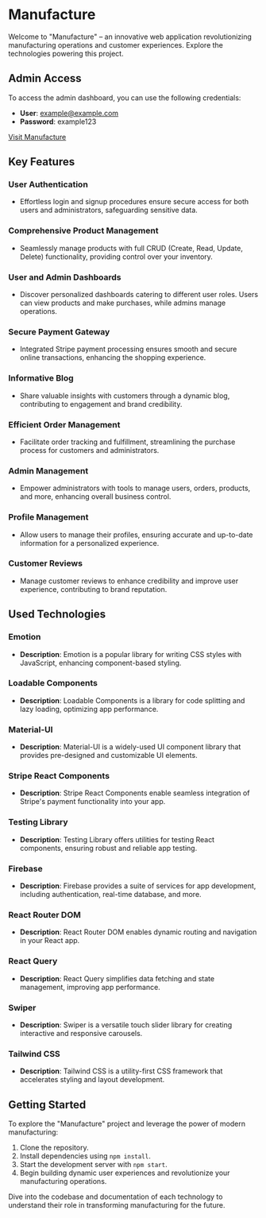 # Manufacture

Welcome to "Manufacture" – an innovative web application revolutionizing manufacturing operations and customer experiences. Explore the technologies powering this project.


## Admin Access

To access the admin dashboard, you can use the following credentials:

- **User**: example@example.com
- **Password**: example123

[Visit Manufacture](https://manufacture-development.web.app/)



## Key Features

### User Authentication

- Effortless login and signup procedures ensure secure access for both users and administrators, safeguarding sensitive data.

### Comprehensive Product Management

- Seamlessly manage products with full CRUD (Create, Read, Update, Delete) functionality, providing control over your inventory.

### User and Admin Dashboards

- Discover personalized dashboards catering to different user roles. Users can view products and make purchases, while admins manage operations.

### Secure Payment Gateway

- Integrated Stripe payment processing ensures smooth and secure online transactions, enhancing the shopping experience.

### Informative Blog

- Share valuable insights with customers through a dynamic blog, contributing to engagement and brand credibility.

### Efficient Order Management

- Facilitate order tracking and fulfillment, streamlining the purchase process for customers and administrators.

### Admin Management

- Empower administrators with tools to manage users, orders, products, and more, enhancing overall business control.

### Profile Management

- Allow users to manage their profiles, ensuring accurate and up-to-date information for a personalized experience.

### Customer Reviews

- Manage customer reviews to enhance credibility and improve user experience, contributing to brand reputation.



## Used Technologies

### Emotion

- **Description**: Emotion is a popular library for writing CSS styles with JavaScript, enhancing component-based styling.

### Loadable Components

- **Description**: Loadable Components is a library for code splitting and lazy loading, optimizing app performance.

### Material-UI

- **Description**: Material-UI is a widely-used UI component library that provides pre-designed and customizable UI elements.

### Stripe React Components

- **Description**: Stripe React Components enable seamless integration of Stripe's payment functionality into your app.

### Testing Library

- **Description**: Testing Library offers utilities for testing React components, ensuring robust and reliable app testing.

### Firebase

- **Description**: Firebase provides a suite of services for app development, including authentication, real-time database, and more.

### React Router DOM

- **Description**: React Router DOM enables dynamic routing and navigation in your React app.

### React Query

- **Description**: React Query simplifies data fetching and state management, improving app performance.

### Swiper

- **Description**: Swiper is a versatile touch slider library for creating interactive and responsive carousels.

### Tailwind CSS

- **Description**: Tailwind CSS is a utility-first CSS framework that accelerates styling and layout development.

## Getting Started

To explore the "Manufacture" project and leverage the power of modern manufacturing:

1. Clone the repository.
2. Install dependencies using `npm install`.
3. Start the development server with `npm start`.
4. Begin building dynamic user experiences and revolutionize your manufacturing operations.

Dive into the codebase and documentation of each technology to understand their role in transforming manufacturing for the future.
